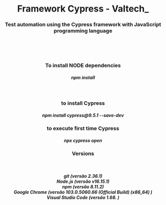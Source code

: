 <h1 align="center">Framework Cypress - Valtech_ </h1>

<h3 align="center"> Test automation using the Cypress framework with JavaScript programming language </h3>
</br></br></br>
<h3 align="center">To install NODE dependencies </h3>
<h5 align="center">npm install </h5>

</br>

<h3 align="center">to install Cypress </h3>
<h5 align="center">npm install cypress@9.5.1 --save-dev </h5>

<h3 align="center">to execute first time Cypress </h3>
<h5 align="center">npx cypress open</h5>
<h3 align="center">Versions </h3>
</br>
<h5 align="center">
  git (versão 2.36.1) </br>
  Node.js (versão v16.15.1) </br>
  npm (versão 8.11.2) </br> 
  Google Chrome (versão  103.0.5060.66 (Official Build) (x86_64) ) </br>
  Visual Studio Code  (versão 1.68. )  </br>
</h5>
